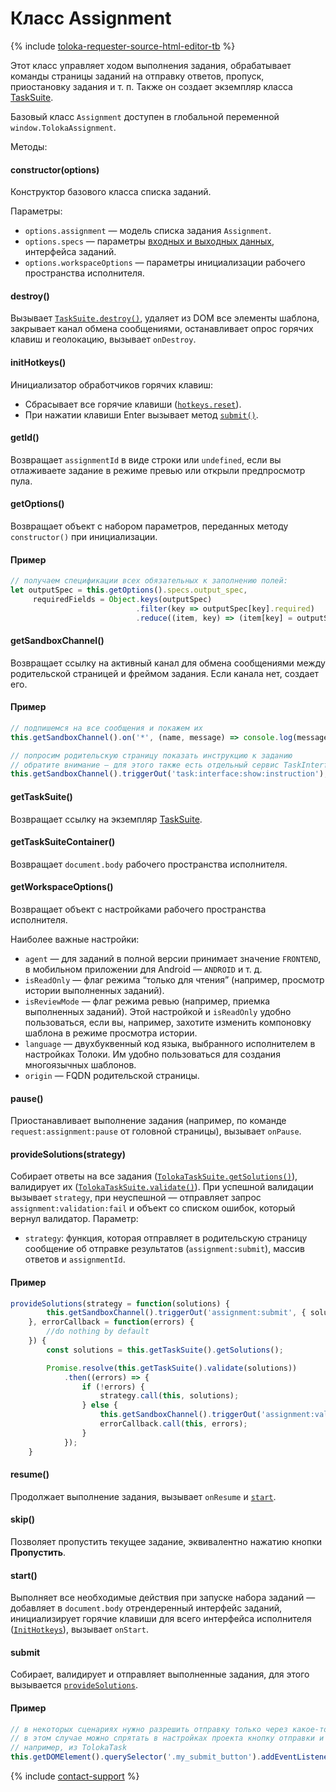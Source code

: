 # Класс Assignment

{% include [toloka-requester-source-html-editor-tb](../../_includes/toloka-requester-source/id-toloka-requester-source/html-editor-tb.md) %}


Этот класс управляет ходом выполнения задания, обрабатывает команды страницы заданий на отправку ответов, пропуск, приостановку задания и т. п. Также он создает экземпляр класса [TaskSuite](tasksuite.md).

Базовый класс `Assignment` доступен в глобальной переменной `window.TolokaAssignment`.

Методы:

#### constructor(options)

Конструктор базового класса списка заданий.

Параметры:
- `options.assignment` — модель списка задания `Assignment`.
- `options.specs` — параметры [входных и выходных данных](../../../glossary.md#input-output-data-ru), интерфейса заданий.
- `options.workspaceOptions` — параметры инициализации рабочего пространства исполнителя.

#### destroy()
Вызывает [`TaskSuite.destroy()`](tasksuite.md#destroy), удаляет из DOM все элементы шаблона, закрывает канал обмена сообщениями, останавливает опрос горячих клавиш и геолокацию, вызывает `onDestroy`.
#### initHotkeys()

Инициализатор обработчиков горячих клавиш:

- Сбрасывает все горячие клавиши ([`hotkeys.reset`](services.md#reset)).
- При нажатии клавиши Enter вызывает метод [`submit()`](#Submit).

#### getId()
Возвращает `assignmentId` в виде строки или `undefined`, если вы отлаживаете задание в режиме превью или открыли предпросмотр пула.
#### getOptions()

Возвращает объект с набором параметров, переданных методу `constructor()` при инициализации.

#### Пример

```javascript
// получаем спецификации всех обязательных к заполнению полей:
let outputSpec = this.getOptions().specs.output_spec,
     requiredFields = Object.keys(outputSpec)
                            .filter(key => outputSpec[key].required)
                            .reduce((item, key) => (item[key] = outputSpec[key], item), {});
```

#### getSandboxChannel()

Возвращает ссылку на активный канал для обмена сообщениями между родительской страницей и фреймом задания. Если канала нет, создает его.

#### Пример

```javascript
// подпишемся на все сообщения и покажем их
this.getSandboxChannel().on('*', (name, message) => console.log(message));

// попросим родительскую страницу показать инструкцию к заданию
// обратите внимание — для этого также есть отдельный сервис TaskInterface
this.getSandboxChannel().triggerOut('task:interface:show:instruction');
```

#### getTaskSuite()
Возвращает ссылку на экземпляр [TaskSuite](tasksuite.md).
#### getTaskSuiteContainer()
Возвращает `document.body` рабочего пространства исполнителя.
#### getWorkspaceOptions()

Возвращает объект с настройками рабочего пространства исполнителя.

Наиболее важные настройки:

- `agent` — для заданий в полной версии принимает значение `FRONTEND`, в мобильном приложении для Android — `ANDROID` и т. д.
- `isReadOnly` — флаг режима <q>только для чтения</q> (например, просмотр истории выполненных заданий).
- `isReviewMode` — флаг режима ревью (например, приемка выполненных заданий). Этой настройкой и `isReadOnly` удобно пользоваться, если вы, например, захотите изменить компоновку шаблона в режиме просмотра истории.
- `language` — двухбуквенный код языка, выбранного исполнителем в настройках Толоки. Им удобно пользоваться для создания многоязычных шаблонов.
- `origin` — FQDN родительской страницы.

#### pause()
Приостанавливает выполнение задания (например, по команде `request:assignment:pause` от головной страницы), вызывает `onPause`.
#### provideSolutions(strategy)

Собирает ответы на все задания ([`TolokaTaskSuite.getSolutions()`](tasksuite.md#getSolutions)), валидирует их ([`TolokaTaskSuite.validate()`](tasksuite.md#validate)). При успешной валидации вызывает `strategy`, при неуспешной — отправляет запрос `assignment:validation:fail` и объект со списком ошибок, который вернул валидатор. Параметр:

- `strategy`: функция, которая отправляет в родительскую страницу сообщение об отправке результатов (`assignment:submit`), массив ответов и `assignmentId`.

#### Пример

```javascript
provideSolutions(strategy = function(solutions) {
        this.getSandboxChannel().triggerOut('assignment:submit', { solutions, assignmentId: this.getId() });
    }, errorCallback = function(errors) {
        //do nothing by default
    }) {
        const solutions = this.getTaskSuite().getSolutions();

        Promise.resolve(this.getTaskSuite().validate(solutions))
            .then((errors) => {
                if (!errors) {
                    strategy.call(this, solutions);
                } else {
                    this.getSandboxChannel().triggerOut('assignment:validation:fail', errors);
                    errorCallback.call(this, errors);
                }
            });
    }
```

#### resume()
Продолжает выполнение задания, вызывает `onResume` и [`start`](#Start).
#### skip()
Позволяет пропустить текущее задание, эквивалентно нажатию кнопки **Пропустить**.
#### start()
Выполняет все необходимые действия при запуске набора заданий — добавляет в `document.body` отрендеренный интерфейс заданий, инициализирует горячие клавиши для всего интерфейса исполнителя ([`InitHotkeys`](#InitHotkeys)), вызывает `onStart`.
#### submit
Собирает, валидирует и отправляет выполненные задания, для этого вызывается [`provideSolutions`](#ProvideSolutions).
#### Пример

```javascript
// в некоторых сценариях нужно разрешить отправку только через какое-то время
// в этом случае можно спрятать в настройках проекта кнопку отправки и делать это программно,
// например, из TolokaTask
this.getDOMElement().querySelector('.my_submit_button').addEventListener('click', (event) => this.getAssignment().submit());
```

{% include [contact-support](../../_includes/contact-support-help.md) %}